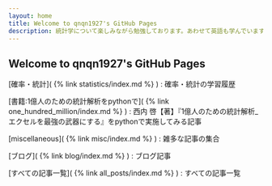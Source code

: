 ```yaml
---
layout: home
title: Welcome to qnqn1927's GitHub Pages
description: 統計学について楽しみながら勉強しております。あわせて英語も学んでいます。I study statistics while having fun, and learn english too.
---
```


## Welcome to qnqn1927's GitHub Pages

[確率・統計]( {% link statistics/index.md %} )
: 確率・統計の学習履歴

[書籍:1億人のための統計解析をpythonで]( {% link one_hundred_million/index.md %} )
: 西内 啓【著】『1億人のための統計解析_エクセルを最強の武器にする』をpythonで実施してみる記事

[miscellaneous]( {% link misc/index.md %} )
: 雑多な記事の集合

[ブログ]( {% link blog/index.md %} )
: ブログ記事

[すべての記事一覧]( {% link all_posts/index.md %} )
: すべての記事一覧



